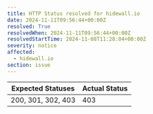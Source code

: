 ```yaml
---
title: HTTP Status resolved for hidewall.io
date: 2024-11-11T09:56:44+00:00Z
resolved: True
resolvedWhen: 2024-11-11T09:56:44+00:00Z
resolvedStartTime: 2024-11-08T11:28:04+00:00Z
severity: notice
affected:
  - hidewall.io
section: issue
---
```


| Expected Statuses | Actual Status  |
|-------------------|----------------|
| 200, 301, 302, 403 | 403 |
